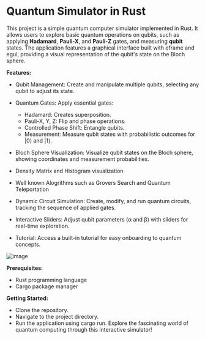 
# **Quantum Simulator in Rust**
This project is a simple quantum computer simulator implemented in Rust. It allows users to explore basic quantum operations on qubits, such as applying **Hadamard**, **Pauli-X**, and **Pauli-Z** gates, and measuring **qubit** states. The application features a graphical interface built with eframe and egui, providing a visual representation of the qubit's state on the Bloch sphere.

**Features:**

- Qubit Management: Create and manipulate multiple qubits, selecting any qubit to adjust its state.
- Quantum Gates: Apply essential gates:

  - Hadamard: Creates superposition.
  - Pauli-X, Y, Z: Flip and phase operations.
  - Controlled Phase Shift: Entangle qubits.
  - Measurement: Measure qubit states with probabilistic outcomes for |0⟩ and |1⟩.

- Bloch Sphere Visualization: Visualize qubit states on the Bloch sphere, showing coordinates and measurement probabilities.

- Density Matrix and Histogram visualization

- Well known Alogrithms such as Grovers Search and Quantum Teleportation

- Dynamic Circuit Simulation: Create, modify, and run quantum circuits, tracking the sequence of applied gates.

- Interactive Sliders: Adjust qubit parameters (α and β) with sliders for real-time exploration.

- Tutorial: Access a built-in tutorial for easy onboarding to quantum concepts.

![image](https://github.com/user-attachments/assets/bef51d59-9df9-48f5-8ec9-2dba03421dac)


**Prerequisites:**
- Rust programming language
- Cargo package manager
  
**Getting Started:**
- Clone the repository.
- Navigate to the project directory.
- Run the application using cargo run.
Explore the fascinating world of quantum computing through this interactive simulator!
